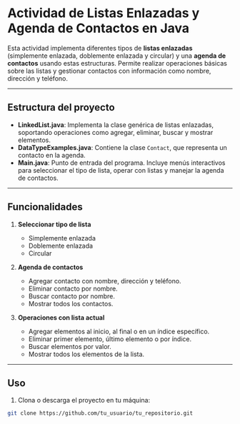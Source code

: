 # Actividad de Listas Enlazadas y Agenda de Contactos en Java

Esta actividad implementa diferentes tipos de **listas enlazadas** (simplemente enlazada, doblemente enlazada y circular) y una **agenda de contactos** usando estas estructuras. Permite realizar operaciones básicas sobre las listas y gestionar contactos con información como nombre, dirección y teléfono.

---

## Estructura del proyecto

- **LinkedList.java**: Implementa la clase genérica de listas enlazadas, soportando operaciones como agregar, eliminar, buscar y mostrar elementos.  
- **DataTypeExamples.java**: Contiene la clase `Contact`, que representa un contacto en la agenda.  
- **Main.java**: Punto de entrada del programa. Incluye menús interactivos para seleccionar el tipo de lista, operar con listas y manejar la agenda de contactos.

---

## Funcionalidades

1. **Seleccionar tipo de lista**
   - Simplemente enlazada
   - Doblemente enlazada
   - Circular

2. **Agenda de contactos**
   - Agregar contacto con nombre, dirección y teléfono.
   - Eliminar contacto por nombre.
   - Buscar contacto por nombre.
   - Mostrar todos los contactos.

3. **Operaciones con lista actual**
   - Agregar elementos al inicio, al final o en un índice específico.
   - Eliminar primer elemento, último elemento o por índice.
   - Buscar elementos por valor.
   - Mostrar todos los elementos de la lista.

---

## Uso

1. Clona o descarga el proyecto en tu máquina:

```bash
git clone https://github.com/tu_usuario/tu_repositorio.git
